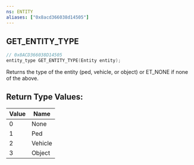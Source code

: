 ```yaml
---
ns: ENTITY
aliases: ["0x8acd366038d14505"]
---
```

## GET_ENTITY_TYPE

```c
// 0x8ACD366038D14505
entity_type GET_ENTITY_TYPE(Entity entity);
```

Returns the type of the entity (ped, vehicle, or object) or ET_NONE if none of the above.

## Return Type Values:
| Value | Name |
| --- | --- |
| 0 | None |
| 1 | Ped |
| 2 | Vehicle |
| 3 | Object |

